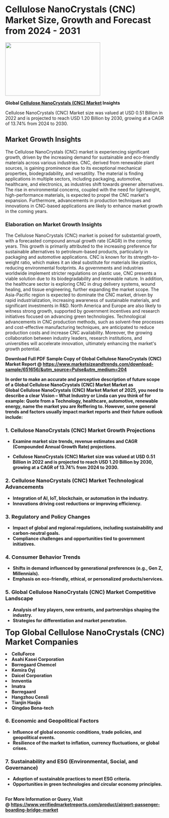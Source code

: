 <H1>Cellulose NanoCrystals (CNC) Market Size, Growth and Forecast from 2024 - 2031</H1><img class="aligncenter size-medium wp-image-584254" src="https://thirdeyenews.in/wp-content/uploads/2024/09/Global-Market-Research-300x168.jpeg" alt="" width="300" height="168" /><p><strong>Global&nbsp;<a href="https://www.marketsizeandtrends.com/download-sample/651656/&amp;utm_source=Pulse&amp;utm_medium=204">Cellulose NanoCrystals (CNC) Market</a> Insights</strong></p><p>Cellulose NanoCrystals (CNC) Market size was valued at USD 0.51 Billion in 2022 and is projected to reach USD 1.20 Billion by 2030, growing at a CAGR of 13.74% from 2024 to 2030.</p><p><h2>Market Growth Insights</h2> The Cellulose NanoCrystals (CNC) market is experiencing significant growth, driven by the increasing demand for sustainable and eco-friendly materials across various industries. CNC, derived from renewable plant sources, is gaining prominence due to its exceptional mechanical properties, biodegradability, and versatility. The material is finding applications in multiple sectors, including packaging, automotive, healthcare, and electronics, as industries shift towards greener alternatives. The rise in environmental concerns, coupled with the need for lightweight, high-performance materials, is expected to propel the CNC market's expansion. Furthermore, advancements in production techniques and innovations in CNC-based applications are likely to enhance market growth in the coming years. <p><strong></strong></p> <h3>Elaboration on Market Growth Insights</h3> The Cellulose NanoCrystals (CNC) market is poised for substantial growth, with a forecasted compound annual growth rate (CAGR) in the coming years. This growth is primarily attributed to the increasing preference for sustainable alternatives to petroleum-based products, particularly in packaging and automotive applications. CNC is known for its strength-to-weight ratio, which makes it an ideal substitute for materials like plastics, reducing environmental footprints. As governments and industries worldwide implement stricter regulations on plastic use, CNC presents a viable solution due to its biodegradability and renewable nature. In addition, the healthcare sector is exploring CNC in drug delivery systems, wound healing, and tissue engineering, further expanding the market scope. The Asia-Pacific region is expected to dominate the CNC market, driven by rapid industrialization, increasing awareness of sustainable materials, and significant investments in R&D. North America and Europe are also likely to witness strong growth, supported by government incentives and research initiatives focused on advancing green technologies. Technological advancements in CNC production methods, such as solvent-free processes and cost-effective manufacturing techniques, are anticipated to reduce production costs and increase CNC availability. Moreover, the growing collaboration between industry leaders, research institutions, and universities will accelerate innovation, ultimately enhancing the market's growth potential. <p><strong></p><p><span class=""><strong>Download Full PDF Sample Copy of Global Cellulose NanoCrystals (CNC) Market Report</strong> @ <a href="https://www.marketsizeandtrends.com/download-sample/651656/&amp;utm_source=Pulse&amp;utm_medium=204" target="_blank">https://www.marketsizeandtrends.com/download-sample/651656/&amp;utm_source=Pulse&amp;utm_medium=204</a></span></p><p>In order to make an accurate and perceptive description of future scope of a Global&nbsp;Cellulose NanoCrystals (CNC) Market Market as Global&nbsp;Cellulose NanoCrystals (CNC) Market Market of 2025, you need to describe a clear Vision &ndash; What Industry or Linda can you think of for example: Quote from a Technology, healthcare, automotive, renewable energy, name the market you are Reffering to. However, some general trends and factors usually impact market reports and their future outlook include:</p><h3>1.&nbsp;<strong>Cellulose NanoCrystals (CNC) Market Growth Projections</strong></h3><ul><li>Examine market size trends, revenue estimates and CAGR (Compounded Annual Growth Rate) projections.</li><li><p>Cellulose NanoCrystals (CNC) Market size was valued at USD 0.51 Billion in 2022 and is projected to reach USD 1.20 Billion by 2030, growing at a CAGR of 13.74% from 2024 to 2030.</p></li></ul><h3>2.&nbsp;<strong>Cellulose NanoCrystals (CNC) Market Technological Advancements</strong></h3><ul><li>Integration of AI, IoT, blockchain, or automation in the industry.</li><li>Innovations driving cost reductions or improving efficiency.</li></ul><h3>3.&nbsp;<strong>Regulatory and Policy Changes</strong></h3><ul><li>Impact of global and regional regulations, including sustainability and carbon-neutral goals.</li><li>Compliance challenges and opportunities tied to government initiatives.</li></ul><h3>4.&nbsp;<strong>Consumer Behavior Trends</strong></h3><ul><li>Shifts in demand influenced by generational preferences (e.g., Gen Z, Millennials).</li><li>Emphasis on eco-friendly, ethical, or personalized products/services.</li></ul><h3>5.&nbsp;<strong>Global Cellulose NanoCrystals (CNC) Market Competitive Landscape</strong></h3><ul><li>Analysis of key players, new entrants, and partnerships shaping the industry.</li><li>Strategies for differentiation and market penetration.</li></ul><p data-pm-slice="1 1 []"><span style="color: inherit; font-family: inherit; font-size: 25px;">Top Global Cellulose NanoCrystals (CNC) Market Companies</span></p><div class="" data-test-id=""><p><li>CelluForce</li><li> Asahi Kasei Corporation</li><li> Borregaard Chemcel</li><li> Kemira Oyj</li><li> Daicel Corporation</li><li> Innventia</li><li> Imatra</li><li> Borregaard</li><li> Hangzhou Censli</li><li> Tianjin Haojia</li><li> Qingdao Bona-tech</li></p></div><h3>6.&nbsp;<strong>Economic and Geopolitical Factors</strong></h3><ul><li>Influence of global economic conditions, trade policies, and geopolitical events.</li><li>Resilience of the market to inflation, currency fluctuations, or global crises.</li></ul><h3>7.&nbsp;<strong>Sustainability and ESG (Environmental, Social, and Governance)</strong></h3><ul><li>Adoption of sustainable practices to meet ESG criteria.</li><li>Opportunities in green technologies and circular economy principles.</li></ul><h2><strong style="font-size: 14px;">For More Information or Query, Visit @&nbsp;</strong><a style="background-color: #ffffff; font-size: 14px;" href="https://www.marketsizeandtrends.com/report/cellulose-nanocrystals-cnc-market/" target="_blank">https://www.verifiedmarketreports.com/product/airport-passenger-boarding-bridge-market</a></h2>
